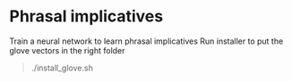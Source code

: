 # Phrasal implicatives #
Train a neural network to learn phrasal implicatives
Run installer to put the glove vectors in the right folder

> ./install_glove.sh

